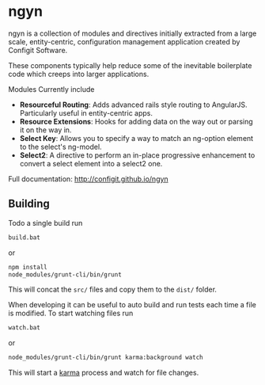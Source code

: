 ngyn
=======

ngyn is a collection of modules and directives initially extracted from a large scale, entity-centric, configuration management application created by Configit Software.

These components typically help reduce some of the inevitable boilerplate code which creeps into larger applications.

Modules Currently include

* __Resourceful Routing__: Adds advanced rails style routing to AngularJS. Particularly useful in entity-centric apps.
* __Resource Extensions__: Hooks for adding data on the way out or parsing it on the way in.
* __Select Key__: Allows you to specify a way to match an ng-option element to the select's ng-model.
* __Select2__: A directive to perform an in-place progressive enhancement to convert a select element into a select2 one.

Full documentation: http://configit.github.io/ngyn

## Building
Todo a single build run

```bash
build.bat
```

or

```bash
npm install
node_modules/grunt-cli/bin/grunt
```

This will concat the `src/` files and copy them to the `dist/` folder.

When developing it can be useful to auto build and run tests each time a file is
modified. To start watching files run

```bash
watch.bat
```

or

```bash
node_modules/grunt-cli/bin/grunt karma:background watch
```

This will start a [karma](http://karma-runner.github.io/0.10/index.html) process and watch for file changes.


